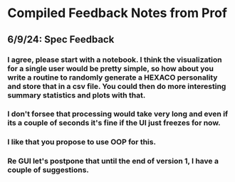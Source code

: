 # Compiled Feedback Notes from Prof

## 6/9/24: Spec Feedback

### I agree, please start with a notebook. I think the visualization for a single user would be pretty simple, so how about you write a routine to randomly generate a HEXACO personality and store that in a csv file. You could then do more interesting summary statistics and plots with that.

### I don't forsee that processing would take very long and even if its a couple of seconds it's fine if the UI just freezes for now.

### I like that you propose to use OOP for this.

### Re GUI let's postpone that until the end of version 1, I have a couple of suggestions.

